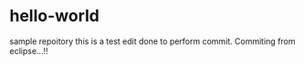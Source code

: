 # hello-world
sample repoitory
this is a test edit done to perform commit.
Commiting from eclipse...!!

